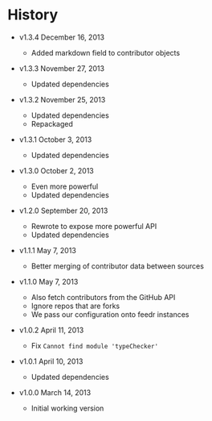 # History

- v1.3.4 December 16, 2013
	- Added markdown field to contributor objects

- v1.3.3 November 27, 2013
	- Updated dependencies

- v1.3.2 November 25, 2013
	- Updated dependencies
	- Repackaged

- v1.3.1 October 3, 2013
	- Updated dependencies

- v1.3.0 October 2, 2013
	- Even more powerful
	- Updated dependencies

- v1.2.0 September 20, 2013
	- Rewrote to expose more powerful API
	- Updated dependencies

- v1.1.1 May 7, 2013
	- Better merging of contributor data between sources

- v1.1.0 May 7, 2013
	- Also fetch contributors from the GitHub API
	- Ignore repos that are forks
	- We pass our configuration onto feedr instances

- v1.0.2 April 11, 2013
	- Fix `Cannot find module 'typeChecker'`

- v1.0.1 April 10, 2013
	- Updated dependencies

- v1.0.0 March 14, 2013
	- Initial working version
